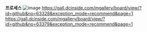 **프로세스**
![image](https://github.com/cheolwo/CommonHouse/assets/25167316/6d317845-2290-41d7-9cd2-1c700707e00e)
https://gall.dcinside.com/mgallery/board/view/?id=github&no=63328&exception_mode=recommend&page=1
https://gall.dcinside.com/mgallery/board/view/?id=github&no=63379&exception_mode=recommend&page=1
